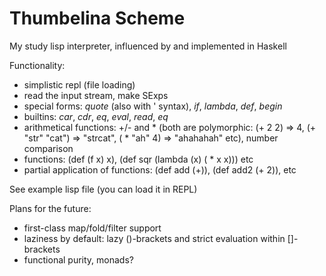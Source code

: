 Thumbelina Scheme
=================

My study lisp interpreter, influenced by and implemented in Haskell

Functionality:
* simplistic repl (file loading)
* read the input stream, make SExps
* special forms: *quote* (also with ' syntax), *if*, *lambda*, *def*, *begin*
* builtins: *car*, *cdr*, *eq*, *eval*, *read*, *eq*
* arithmetical functions: +/- and * (both are polymorphic: (+ 2 2) => 4, (+ "str" "cat") => "strcat", ( * "ah" 4) => "ahahahah" etc), number comparison
* functions: (def (f x) x), (def sqr (lambda (x) ( * x x))) etc
* partial application of functions: (def add (+)), (def add2 (+ 2)), etc

See example lisp file (you can load it in REPL)

Plans for the future:
* first-class map/fold/filter support
* laziness by default: lazy ()-brackets and strict evaluation within []-brackets
* functional purity, monads?
